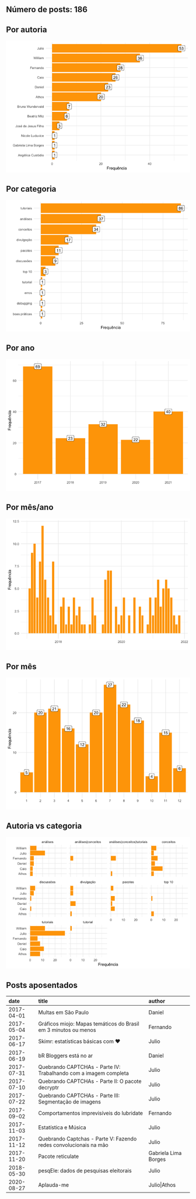 
<!-- README.md is generated from README.Rmd. Please edit that file -->

## Número de posts: 186

## Por autoria

![](README_files/figure-gfm/unnamed-chunk-4-1.png)<!-- -->

## Por categoria

![](README_files/figure-gfm/unnamed-chunk-5-1.png)<!-- -->

## Por ano

![](README_files/figure-gfm/unnamed-chunk-6-1.png)<!-- -->

## Por mês/ano

![](README_files/figure-gfm/unnamed-chunk-7-1.png)<!-- -->

## Por mês

![](README_files/figure-gfm/unnamed-chunk-8-1.png)<!-- -->

## Autoria vs categoria

![](README_files/figure-gfm/unnamed-chunk-9-1.png)<!-- -->

## Posts aposentados

| date       | title                                                             | author               |
|:-----------|:------------------------------------------------------------------|:---------------------|
| 2017-04-01 | Multas em São Paulo                                               | Daniel               |
| 2017-05-04 | Gráficos miojo: Mapas temáticos do Brasil em 3 minutos ou menos   | Fernando             |
| 2017-06-17 | Skimr: estatísticas básicas com ❤️                                | Julio                |
| 2017-06-19 | bR Bloggers está no ar                                            | Daniel               |
| 2017-07-31 | Quebrando CAPTCHAs - Parte IV: Trabalhando com a imagem completa  | Julio                |
| 2017-07-10 | Quebrando CAPTCHAs - Parte II: O pacote decryptr                  | Julio                |
| 2017-07-22 | Quebrando CAPTCHAs - Parte III: Segmentação de imagens            | Julio                |
| 2017-09-02 | Comportamentos imprevisíveis do lubridate                         | Fernando             |
| 2017-11-03 | Estatística e Música                                              | Julio                |
| 2017-11-12 | Quebrando Captchas - Parte V: Fazendo redes convolucionais na mão | Julio                |
| 2017-11-20 | Pacote reticulate                                                 | Gabriela Lima Borges |
| 2018-05-30 | pesqEle: dados de pesquisas eleitorais                            | Julio                |
| 2020-08-27 | Aplauda-me                                                        | Julio\|Athos         |
